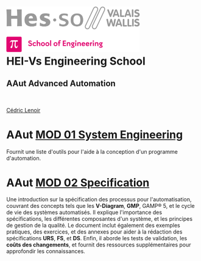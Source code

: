 <h1 align="left">
  <br>
  <img src="./img/hei-en.png" alt="HEI-Vs Logo" width="350">
  <br>
  HEI-Vs Engineering School <h2>AAut Advanced Automation</h2>
  <br>
</h1>

[Cédric Lenoir](mailto:cedric.lenoir@hevs.ch)


# AAut [MOD 01 System Engineering](./AAut_MOD_01_System_Engineering/README.md)
Fournit une liste d'outils pour l'aide à la conception d'un programme d'automation.


# AAut [MOD 02 Specification](/AAut_MOD_02_Specification/README.md)
Une introduction sur la spécification des processus pour l'automatisation, couvrant des concepts tels que les **V-Diagram**, **GMP**, GAMP® 5, et le cycle de vie des systèmes automatisés. Il explique l'importance des spécifications, les différentes composantes d'un système, et les principes de gestion de la qualité. Le document inclut également des exemples pratiques, des exercices, et des annexes pour aider à la rédaction des spécifications **URS**, **FS**, et **DS**. Enfin, il aborde les tests de validation, les **coûts des changements**, et fournit des ressources supplémentaires pour approfondir les connaissances.


